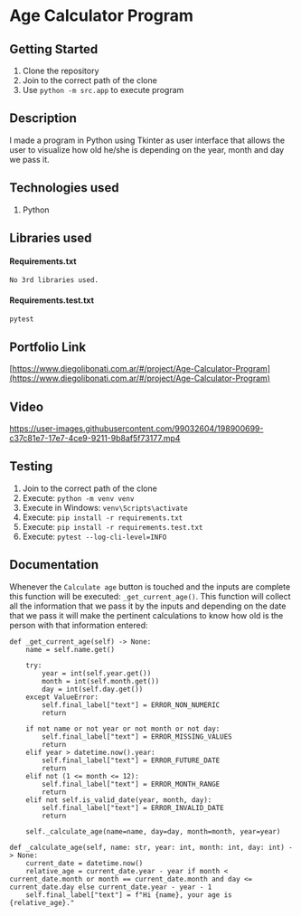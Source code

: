 # Age Calculator Program

## Getting Started

1. Clone the repository
2. Join to the correct path of the clone
3. Use `python -m src.app` to execute program

## Description

I made a program in Python using Tkinter as user interface that allows the user to visualize how old he/she is depending on the year, month and day we pass it.

## Technologies used

1. Python

## Libraries used

#### Requirements.txt

```
No 3rd libraries used.
```

#### Requirements.test.txt

```
pytest
```

## Portfolio Link

[https://www.diegolibonati.com.ar/#/project/Age-Calculator-Program](https://www.diegolibonati.com.ar/#/project/Age-Calculator-Program)

## Video

https://user-images.githubusercontent.com/99032604/198900699-c37c81e7-17e7-4ce9-9211-9b8af5f73177.mp4

## Testing

1. Join to the correct path of the clone
2. Execute: `python -m venv venv`
3. Execute in Windows: `venv\Scripts\activate`
4. Execute: `pip install -r requirements.txt`
5. Execute: `pip install -r requirements.test.txt`
6. Execute: `pytest --log-cli-level=INFO`

## Documentation

Whenever the `Calculate age` button is touched and the inputs are complete this function will be executed: `_get_current_age()`. This function will collect all the information that we pass it by the inputs and depending on the date that we pass it will make the pertinent calculations to know how old is the person with that information entered:

```
def _get_current_age(self) -> None:
    name = self.name.get()

    try:
        year = int(self.year.get())
        month = int(self.month.get())
        day = int(self.day.get())
    except ValueError:
        self.final_label["text"] = ERROR_NON_NUMERIC
        return

    if not name or not year or not month or not day:
        self.final_label["text"] = ERROR_MISSING_VALUES
        return
    elif year > datetime.now().year:
        self.final_label["text"] = ERROR_FUTURE_DATE
        return
    elif not (1 <= month <= 12):
        self.final_label["text"] = ERROR_MONTH_RANGE
        return
    elif not self.is_valid_date(year, month, day):
        self.final_label["text"] = ERROR_INVALID_DATE
        return
    
    self._calculate_age(name=name, day=day, month=month, year=year)

def _calculate_age(self, name: str, year: int, month: int, day: int) -> None:
    current_date = datetime.now()
    relative_age = current_date.year - year if month < current_date.month or month == current_date.month and day <= current_date.day else current_date.year - year - 1
    self.final_label["text"] = f"Hi {name}, your age is {relative_age}."
```
